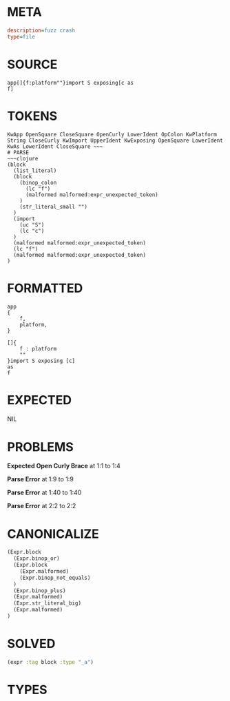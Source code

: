 # META
~~~ini
description=fuzz crash
type=file
~~~
# SOURCE
~~~roc
app[]{f:platform""}import S exposing[c as
f]
~~~
# TOKENS
~~~text
KwApp OpenSquare CloseSquare OpenCurly LowerIdent OpColon KwPlatform String CloseCurly KwImport UpperIdent KwExposing OpenSquare LowerIdent KwAs LowerIdent CloseSquare ~~~
# PARSE
~~~clojure
(block
  (list_literal)
  (block
    (binop_colon
      (lc "f")
      (malformed malformed:expr_unexpected_token)
    )
    (str_literal_small "")
  )
  (import
    (uc "S")
    (lc "c")
  )
  (malformed malformed:expr_unexpected_token)
  (lc "f")
  (malformed malformed:expr_unexpected_token)
)
~~~
# FORMATTED
~~~roc
app
{
	f,
	platform,
}

[]{
	f : platform
	""
}import S exposing [c]
as
f
~~~
# EXPECTED
NIL
# PROBLEMS
**Expected Open Curly Brace**
at 1:1 to 1:4

**Parse Error**
at 1:9 to 1:9

**Parse Error**
at 1:40 to 1:40

**Parse Error**
at 2:2 to 2:2

# CANONICALIZE
~~~clojure
(Expr.block
  (Expr.binop_or)
  (Expr.block
    (Expr.malformed)
    (Expr.binop_not_equals)
  )
  (Expr.binop_plus)
  (Expr.malformed)
  (Expr.str_literal_big)
  (Expr.malformed)
)
~~~
# SOLVED
~~~clojure
(expr :tag block :type "_a")
~~~
# TYPES
~~~roc
~~~
